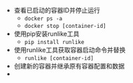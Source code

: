 - 查看已启动的容器ID并停止运行
	- `docker ps -a`
	- `docker stop [container-id]`
- 使用pip安装runlike工具
	- `pip install runlike`
- 使用runlike工具获取容器启动命令并替换
	- `runlike [container-id]`
- 创建新的容器并继承原有容器配置和数据
-